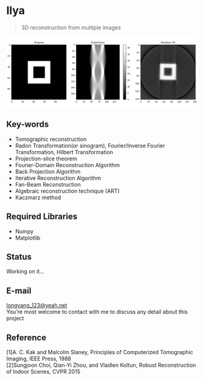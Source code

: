 # Ilya
> 3D reconstruction from multiple images

![](./pics/fig.png)

## Key-words
+ Tomographic reconstruction
+ Radon Transformation(or sinogram), Fourier/Inverse Fourier Transformation, Hilbert Transformation
+ Projection-slice theorem
+ Fourier-Domain Reconstruction Algorithm
+ Back Projection Algorithm
+ Iterative Reconstruction Algorithm
+ Fan-Beam Reconstruction
+ Algebraic reconstruction technique (ART)
+ Kaczmarz method

## Required Libraries
+ Numpy
+ Matplotlib

## Status
Working on it...

## E-mail
longyang_123@yeah.net  
You're most welcome to contact with me to discuss any detail about this project

## Reference
[1]A. C. Kak and Malcolm Slaney, Principles of Computerized Tomographic Imaging, IEEE Press, 1988  
[2]Sungjoon Choi, Qian-Yi Zhou, and Vladlen Koltun, Robust Reconstruction of Indoor Scenes, CVPR 2015  
